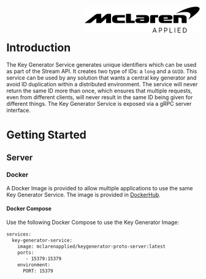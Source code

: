<img src="/images/malogo.png" width="300" align="right" /><br><br><br>

# Introduction 
The Key Generator Service generates unique identifiers which can be used as part of the Stream API. It creates two type of IDs: a `long` and a `GUID`. This service can be used by any solution that wants a central key generator and avoid ID duplication within a distributed environment. The service will never return the same ID more than once, which ensures that multiple requests, even from different clients, will never result in the same ID being given for different things. The Key Generator Service is exposed via a gRPC server interface.

# Getting Started
## Server
### Docker
A Docker Image is provided to allow multiple applications to use the same Key Generator Service.
The image is provided in [DockerHub](https://hub.docker.com/r/mclarenapplied/keygenerator-proto-server).
#### Docker Compose
Use the following Docker Compose to use the Key Generator Image:
```
services: 
  key-generator-service:
    image: mclarenapplied/keygenerator-proto-server:latest
    ports:   
       - 15379:15379
    environment:
      PORT: 15379
```
